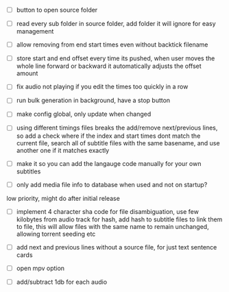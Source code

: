 
- [ ] button to open source folder
- [ ] read every sub folder in source folder, add folder it will ignore for easy management
- [ ] allow removing from end start times even without backtick filename
- [ ] store start and end offset every time its pushed, when user moves the whole line forward or backward it automatically adjusts the offset amount
- [ ] fix audio not playing if you edit the times too quickly in a row
- [ ] run bulk generation in background, have a stop button
- [ ] make config global, only update when changed
- [ ] using different timings files breaks the add/remove next/previous lines, so add a check where if the index and start times dont match the current file, search all of subtitle files with the same basename, and use another one if it matches exactly
- [ ] make it so you can add the langauge code manually for your own subtitles
- [ ] only add media file info to database when used and not on startup?



low priority, might do after initial release
- [ ] implement 4 character sha code for file disambiguation, use few kilobytes from audio track for hash, add hash to subtitle files to link them to file, this will allow files with the same name to remain unchanged, allowing torrent seeding etc
- [ ] add next and previous lines without a source file, for just text sentence cards
- [ ] open mpv option
- [ ]  add/subtract 1db for each audio

